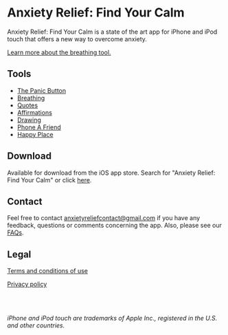 # Anxiety Relief: Find Your Calm

Anxiety Relief: Find Your Calm is a state of the art app for iPhone and iPod touch that offers a new way to overcome anxiety.

[Learn more about the breathing tool.](tools/breathing.md)

## Tools

- [The Panic Button](tools/panicbutton.md)
- [Breathing](tools/breathing.md)
- [Quotes](tools/quotes.md)
- [Affirmations](tools/affirmation.md)
- [Drawing](tools/drawing.md)
- [Phone A Friend](tools/phone.md)
- [Happy Place](tools/happyplace.md)

## Download

Available for download from the iOS app store. Search for "Anxiety Relief: Find Your Calm" or click [here](https://apps.apple.com/gb/app/anxiety-relief-find-your-calm/id1460568970).

## Contact

Feel free to contact <anxietyreliefcontact@gmail.com> if you have any feedback, questions or comments concerning the app. Also, please see our [FAQs](faq.md).

## Legal

[Terms and conditions of use](legal/terms.md)

[Privacy policy](legal/privacy-policy.md)

<br><br>

*iPhone and iPod touch are trademarks of Apple Inc., registered in the U.S. and other countries.*
